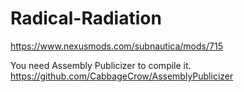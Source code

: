 # Radical-Radiation
https://www.nexusmods.com/subnautica/mods/715

You need Assembly Publicizer to compile it. https://github.com/CabbageCrow/AssemblyPublicizer
